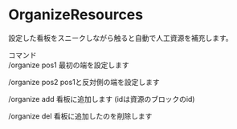 # OrganizeResources

設定した看板をスニークしながら触ると自動で人工資源を補充します。

コマンド  
/organize pos1
最初の端を設定します

/organize pos2
pos1と反対側の端を設定します

/organize add <id>
看板に追加します
(idは資源のブロックのid)

/organize del
看板に追加したのを削除します